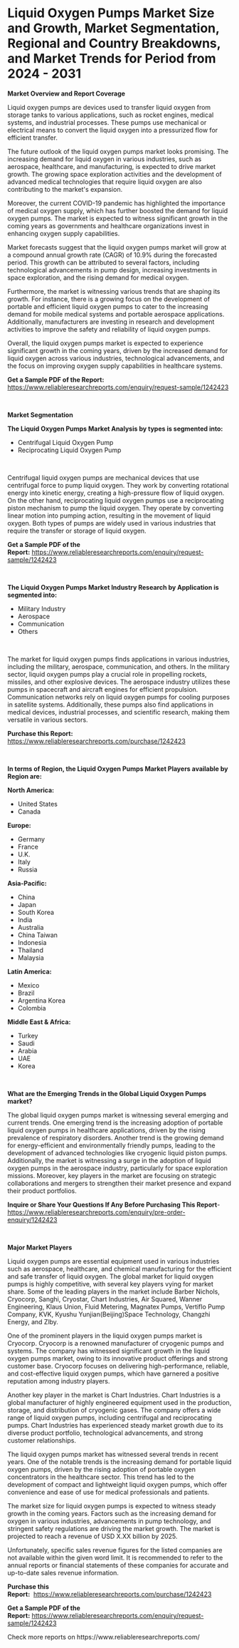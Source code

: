 <p><h1>Liquid Oxygen Pumps Market Size and Growth, Market Segmentation, Regional and Country Breakdowns, and Market Trends for Period from 2024 -  2031</h1></p><p><strong>Market Overview and Report Coverage</strong></p>
<p><p>Liquid oxygen pumps are devices used to transfer liquid oxygen from storage tanks to various applications, such as rocket engines, medical systems, and industrial processes. These pumps use mechanical or electrical means to convert the liquid oxygen into a pressurized flow for efficient transfer.</p><p>The future outlook of the liquid oxygen pumps market looks promising. The increasing demand for liquid oxygen in various industries, such as aerospace, healthcare, and manufacturing, is expected to drive market growth. The growing space exploration activities and the development of advanced medical technologies that require liquid oxygen are also contributing to the market's expansion.</p><p>Moreover, the current COVID-19 pandemic has highlighted the importance of medical oxygen supply, which has further boosted the demand for liquid oxygen pumps. The market is expected to witness significant growth in the coming years as governments and healthcare organizations invest in enhancing oxygen supply capabilities.</p><p>Market forecasts suggest that the liquid oxygen pumps market will grow at a compound annual growth rate (CAGR) of 10.9% during the forecasted period. This growth can be attributed to several factors, including technological advancements in pump design, increasing investments in space exploration, and the rising demand for medical oxygen.</p><p>Furthermore, the market is witnessing various trends that are shaping its growth. For instance, there is a growing focus on the development of portable and efficient liquid oxygen pumps to cater to the increasing demand for mobile medical systems and portable aerospace applications. Additionally, manufacturers are investing in research and development activities to improve the safety and reliability of liquid oxygen pumps.</p><p>Overall, the liquid oxygen pumps market is expected to experience significant growth in the coming years, driven by the increased demand for liquid oxygen across various industries, technological advancements, and the focus on improving oxygen supply capabilities in healthcare systems.</p></p>
<p><strong>Get a Sample PDF of the Report:</strong> <a href="https://www.reliableresearchreports.com/enquiry/request-sample/1242423">https://www.reliableresearchreports.com/enquiry/request-sample/1242423</a></p>
<p>&nbsp;</p>
<p><strong>Market Segmentation</strong></p>
<p><strong>The Liquid Oxygen Pumps Market Analysis by types is segmented into:</strong></p>
<p><ul><li>Centrifugal Liquid Oxygen Pump</li><li>Reciprocating Liquid Oxygen Pump</li></ul></p>
<p>&nbsp;</p>
<p><p>Centrifugal liquid oxygen pumps are mechanical devices that use centrifugal force to pump liquid oxygen. They work by converting rotational energy into kinetic energy, creating a high-pressure flow of liquid oxygen. On the other hand, reciprocating liquid oxygen pumps use a reciprocating piston mechanism to pump the liquid oxygen. They operate by converting linear motion into pumping action, resulting in the movement of liquid oxygen. Both types of pumps are widely used in various industries that require the transfer or storage of liquid oxygen.</p></p>
<p><strong>Get a Sample PDF of the Report:</strong>&nbsp;<a href="https://www.reliableresearchreports.com/enquiry/request-sample/1242423">https://www.reliableresearchreports.com/enquiry/request-sample/1242423</a></p>
<p>&nbsp;</p>
<p><strong>The Liquid Oxygen Pumps Market Industry Research by Application is segmented into:</strong></p>
<p><ul><li>Military Industry</li><li>Aerospace</li><li>Communication</li><li>Others</li></ul></p>
<p>&nbsp;</p>
<p><p>The market for liquid oxygen pumps finds applications in various industries, including the military, aerospace, communication, and others. In the military sector, liquid oxygen pumps play a crucial role in propelling rockets, missiles, and other explosive devices. The aerospace industry utilizes these pumps in spacecraft and aircraft engines for efficient propulsion. Communication networks rely on liquid oxygen pumps for cooling purposes in satellite systems. Additionally, these pumps also find applications in medical devices, industrial processes, and scientific research, making them versatile in various sectors.</p></p>
<p><strong>Purchase this Report:</strong>&nbsp; <a href="https://www.reliableresearchreports.com/purchase/1242423">https://www.reliableresearchreports.com/purchase/1242423</a></p>
<p>&nbsp;</p>
<p><strong>In terms of Region, the Liquid Oxygen Pumps Market Players available by Region are:</strong></p>
<p>
    <p> <strong> North America: </strong>
        <ul>
            <li>United States</li>
            <li>Canada</li>
        </ul>
        </p> 
    <p> <strong> Europe: </strong>
        <ul>
            <li>Germany</li>
            <li>France</li>
            <li>U.K.</li>
            <li>Italy</li>
            <li>Russia</li>
        </ul>
        </p> 
    <p> <strong> Asia-Pacific: </strong>
        <ul>
            <li>China</li>
            <li>Japan</li>
            <li>South Korea</li>
            <li>India</li>
            <li>Australia</li>
            <li>China Taiwan</li>
            <li>Indonesia</li>
            <li>Thailand</li>
            <li>Malaysia</li>
        </ul>
        </p> 
    <p> <strong> Latin America: </strong>
        <ul>
            <li>Mexico</li>
            <li>Brazil</li>
            <li>Argentina Korea</li>
            <li>Colombia</li>
        </ul>
        </p> 
    <p> <strong> Middle East & Africa: </strong>
        <ul>
            <li>Turkey</li>
            <li>Saudi</li>
            <li>Arabia</li>
            <li>UAE</li>
            <li>Korea</li>
        </ul>
    </p>
    </p>
<p>&nbsp;</p>
<p><strong>What are the Emerging Trends in the Global Liquid Oxygen Pumps market?</strong></p>
<p><p>The global liquid oxygen pumps market is witnessing several emerging and current trends. One emerging trend is the increasing adoption of portable liquid oxygen pumps in healthcare applications, driven by the rising prevalence of respiratory disorders. Another trend is the growing demand for energy-efficient and environmentally friendly pumps, leading to the development of advanced technologies like cryogenic liquid piston pumps. Additionally, the market is witnessing a surge in the adoption of liquid oxygen pumps in the aerospace industry, particularly for space exploration missions. Moreover, key players in the market are focusing on strategic collaborations and mergers to strengthen their market presence and expand their product portfolios.</p></p>
<p><strong>Inquire or Share Your Questions If Any Before Purchasing This Report</strong>- <a href="https://www.reliableresearchreports.com/enquiry/pre-order-enquiry/1242423">https://www.reliableresearchreports.com/enquiry/pre-order-enquiry/1242423</a></p>
<p>&nbsp;</p>
<p><strong>Major Market Players</strong></p>
<p><p>Liquid oxygen pumps are essential equipment used in various industries such as aerospace, healthcare, and chemical manufacturing for the efficient and safe transfer of liquid oxygen. The global market for liquid oxygen pumps is highly competitive, with several key players vying for market share. Some of the leading players in the market include Barber Nichols, Cryocorp, Sanghi, Cryostar, Chart Industries, Air Squared, Wanner Engineering, Klaus Union, Fluid Metering, Magnatex Pumps, Vertiflo Pump Company, KVK, Kyushu Yunjian(Beijing)Space Technology, Changzhi Energy, and Zlby.</p><p>One of the prominent players in the liquid oxygen pumps market is Cryocorp. Cryocorp is a renowned manufacturer of cryogenic pumps and systems. The company has witnessed significant growth in the liquid oxygen pumps market, owing to its innovative product offerings and strong customer base. Cryocorp focuses on delivering high-performance, reliable, and cost-effective liquid oxygen pumps, which have garnered a positive reputation among industry players.</p><p>Another key player in the market is Chart Industries. Chart Industries is a global manufacturer of highly engineered equipment used in the production, storage, and distribution of cryogenic gases. The company offers a wide range of liquid oxygen pumps, including centrifugal and reciprocating pumps. Chart Industries has experienced steady market growth due to its diverse product portfolio, technological advancements, and strong customer relationships.</p><p>The liquid oxygen pumps market has witnessed several trends in recent years. One of the notable trends is the increasing demand for portable liquid oxygen pumps, driven by the rising adoption of portable oxygen concentrators in the healthcare sector. This trend has led to the development of compact and lightweight liquid oxygen pumps, which offer convenience and ease of use for medical professionals and patients.</p><p>The market size for liquid oxygen pumps is expected to witness steady growth in the coming years. Factors such as the increasing demand for oxygen in various industries, advancements in pump technology, and stringent safety regulations are driving the market growth. The market is projected to reach a revenue of USD X.XX billion by 2025.</p><p>Unfortunately, specific sales revenue figures for the listed companies are not available within the given word limit. It is recommended to refer to the annual reports or financial statements of these companies for accurate and up-to-date sales revenue information.</p></p>
<p><strong>Purchase this Report:</strong>&nbsp;&nbsp;<a href="https://www.reliableresearchreports.com/purchase/1242423">https://www.reliableresearchreports.com/purchase/1242423</a></p>
<p></p>
<p><strong>Get a Sample PDF of the Report:</strong>&nbsp;<a href="https://www.reliableresearchreports.com/enquiry/request-sample/1242423">https://www.reliableresearchreports.com/enquiry/request-sample/1242423</a></p>
<p>Check more reports on https://www.reliableresearchreports.com/</p>